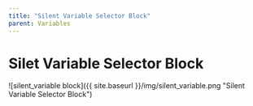 ```yaml
---
title: "Silent Variable Selector Block"
parent: Variables
---
```

# Silet Variable Selector Block
![silent_variable block]({{ site.baseurl }}/img/silent_variable.png "Silent Variable Selector Block")